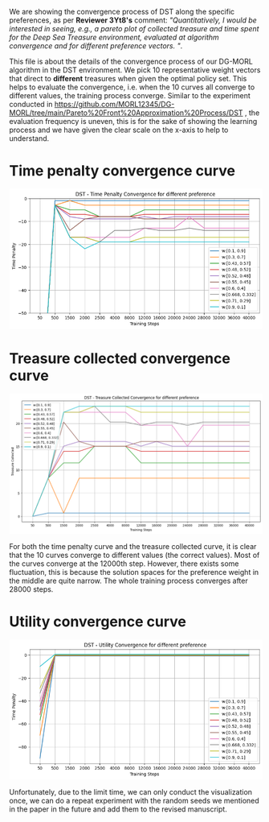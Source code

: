 We are showing the convergence process of DST along the specific preferences, as per **Reviewer 3Yt8's** comment: *"Quantitatively, I would be interested in seeing, e.g., a pareto plot of collected treasure and time spent for the Deep Sea Treasure environment, evaluated at algorithm convergence and for different preference vectors. "*.

This file is about the details of the convergence process of our DG-MORL algorithm in the DST environment. We pick 10 representative weight vectors that direct to **different** treasures when given the optimal policy set. This helps to evaluate the convergence, i.e. when the 10 curves all converge to different values, the training process converge.
Similar to the experiment conducted in https://github.com/MORL12345/DG-MORL/tree/main/Pareto%20Front%20Approximation%20Process/DST , the evaluation frequency is uneven, this is for the sake of showing the learning process and we have given the clear scale on the x-axis to help to understand.

# Time penalty convergence curve
![figurea](https://github.com/MORL12345/DG-MORL/blob/main/Preference-wised%20Convergence%20Visualization/DST/time%20penalty%20convergence.png)

# Treasure collected convergence curve
![figurea](https://github.com/MORL12345/DG-MORL/blob/main/Preference-wised%20Convergence%20Visualization/DST/treasure_collected_convergence.png)

For both the time penalty curve and the treasure collected curve, it is clear that the 10 curves converge to different values (the correct values). 
Most of the curves converge at the 12000th step. However, there exists some fluctuation, this is because the solution spaces for the preference weight in the middle are quite narrow. The whole training process converges after 28000 steps.

# Utility convergence curve
![figurea](https://github.com/MORL12345/DG-MORL/blob/main/Preference-wised%20Convergence%20Visualization/DST/utility_convergence.png)

Unfortunately, due to the limit time, we can only conduct the visualization once, we can do a repeat experiment with the random seeds we mentioned in the paper in the future and add them to the revised manuscript. 
